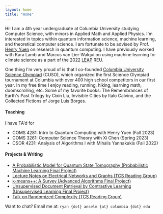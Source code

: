 ```yaml
---
layout: home
title: "Home"
---
```


Hi! I am a 4th year undergraduate at Columbia University studying Computer Science, with minors in Applied Math and Applied Physics. I'm interested in topics within quantum information science, machine learning, and theoretical computer science. I am fortunate to be advised by Prof. [Henry Yuen](https://henryyuen.net/) on research in quantum computing. I have previously worked with Kara Lamb and Marcus van Lier-Walqui on using machine learning for climate science as a part of the 2022 [LEAP](https://leap.columbia.edu/) REU.

One thing I'm very proud of is that I co-founded [Columbia University Science Olympiad](https://www.columbiascioly.com/) (CUSO), which organized the first Science Olympiad tournament at Columbia with over 400 high school competitors in our first year. In my free time I enjoy reading, running, hiking, learning math, doomscrolling, etc. Some of my favorite books: The Remembrances of Earth's Past Trilogy by Cixin Liu, Invisible Cities by Italo Calvino, and the Collected Fictions of Jorge Luis Borges.

#### Teaching
I have TA'd for
* COMS 4281: Intro to Quantum Computing with Henry Yuen (Fall 2023)
* COMS 3261: Computer Science Theory with Xi Chen (Spring 2023)
* CSOR 4231: Analysis of Algorithms I with Mihalis Yannakakis (Fall 2022)

#### Projects & Writing
* [A Probabilistic Model for Quantum State Tomography (Probabilistic Machine Learning Final Project)](assets/Probabilistic_Models_Final_Report.pdf)
* [Lecture Notes on Electrical Networks and Graphs (TCS Reading Group)](assets/Electrical%20Networks%20and%20Graphs.pdf)
* [k-means++: A Survey (Advanced Algorithms Final Project)](assets/k_means++_A_Survey.pdf)
* [Unsupervised Document Retrieval by Contrastive Learning (Unsupervised Learning Final Project)](assets/Unsupervised_Learning_Final_Report.pdf)
* [Talk on Randomized Complexity (TCS Reading Group)](assets/Complexity_of_Randomization.pdf)

Want to chat? Email me at: `ryan {dot} anselm {at} columbia {dot} edu`



